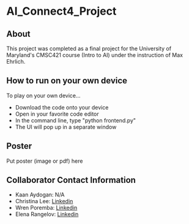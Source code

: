 # AI_Connect4_Project
## About
This project was completed as a final project for the University of Maryland's CMSC421 course (Intro to AI) under the instruction of Max Ehrlich.

## How to run on your own device
To play on your own device...
- Download the code onto your device
- Open in your favorite code editor
- In the command line, type "python frontend.py"
- The UI will pop up in a separate window

## Poster
Put poster (image or pdf) here

## Collaborator Contact Information
- Kaan Aydogan: N/A
- Christina Lee: [Linkedin](https://www.linkedin.com/in/christinalee5155/)
- Wren Poremba: [Linkedin](https://www.linkedin.com/in/wrenporemba/)
- Elena Rangelov: [Linkedin](https://www.linkedin.com/in/elena-rangelov/)
